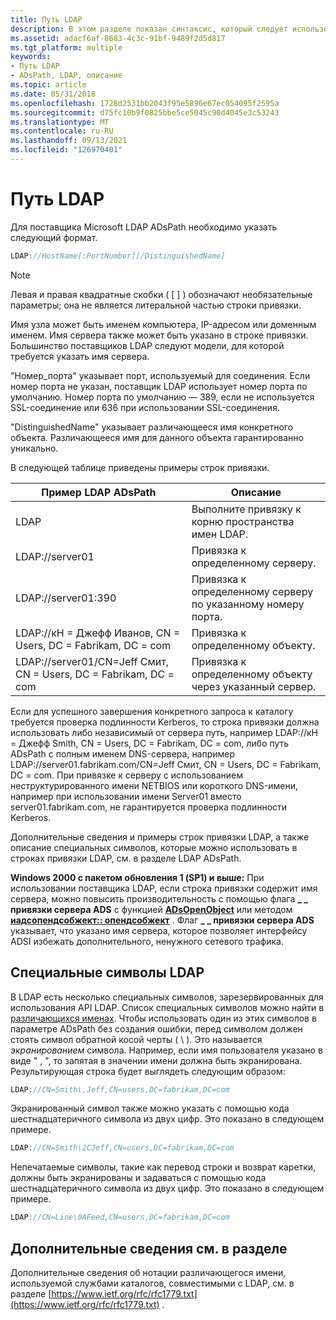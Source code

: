```yaml
---
title: Путь LDAP
description: В этом разделе показан синтаксис, который следует использовать для LDAP ADsPath.
ms.assetid: adacf6af-8683-4c3c-91bf-9489f2d5d817
ms.tgt_platform: multiple
keywords:
- Путь LDAP
- ADsPath, LDAP, описание
ms.topic: article
ms.date: 05/31/2018
ms.openlocfilehash: 1728d2531bb2043f95e5896e67ec054095f2595a
ms.sourcegitcommit: d75fc10b9f0825bbe5ce5045c90d4045e3c53243
ms.translationtype: MT
ms.contentlocale: ru-RU
ms.lasthandoff: 09/13/2021
ms.locfileid: "126970401"
---
```

# <a name="ldap-adspath"></a>Путь LDAP

Для поставщика Microsoft LDAP ADsPath необходимо указать следующий формат.


```C++
LDAP://HostName[:PortNumber][/DistinguishedName]
```



> [!Note]  
> Левая и правая квадратные скобки ( \[ \] ) обозначают необязательные параметры; она не является литеральной частью строки привязки.

 

Имя узла может быть именем компьютера, IP-адресом или доменным именем. Имя сервера также может быть указано в строке привязки. Большинство поставщиков LDAP следуют модели, для которой требуется указать имя сервера.

"Номер_порта" указывает порт, используемый для соединения. Если номер порта не указан, поставщик LDAP использует номер порта по умолчанию. Номер порта по умолчанию — 389, если не используется SSL-соединение или 636 при использовании SSL-соединения.

"DistinguishedName" указывает различающееся имя конкретного объекта. Различающееся имя для данного объекта гарантированно уникально.

В следующей таблице приведены примеры строк привязки.



| Пример LDAP ADsPath                                      | Описание                                                |
|-----------------------------------------------------------|------------------------------------------------------------|
| LDAP                                                     | Выполните привязку к корню пространства имен LDAP.                    |
| LDAP://server01                                           | Привязка к определенному серверу.                                 |
| LDAP://server01:390                                       | Привязка к определенному серверу по указанному номеру порта. |
| LDAP://кН = Джефф Иванов, CN = Users, DC = Fabrikam, DC = com          | Привязка к определенному объекту.                                 |
| LDAP://server01/CN=Jeff Смит, CN = Users, DC = Fabrikam, DC = com | Привязка к определенному объекту через указанный сервер.       |



 

Если для успешного завершения конкретного запроса к каталогу требуется проверка подлинности Kerberos, то строка привязки должна использовать либо независимый от сервера путь, например LDAP://кН = Джефф Smith, CN = Users, DC = Fabrikam, DC = com, либо путь ADsPath с полным именем DNS-сервера, например LDAP://server01.fabrikam.com/CN=Jeff Смит, CN = Users, DC = Fabrikam, DC = com. При привязке к серверу с использованием неструктурированного имени NETBIOS или короткого DNS-имени, например при использовании имени Server01 вместо server01.fabrikam.com, не гарантируется проверка подлинности Kerberos.

Дополнительные сведения и примеры строк привязки LDAP, а также описание специальных символов, которые можно использовать в строках привязки LDAP, см. в разделе LDAP ADsPath.

**Windows 2000 с пакетом обновления 1 (SP1) и выше:** При использовании поставщика LDAP, если строка привязки содержит имя сервера, можно повысить производительность с помощью флага **\_ \_ привязки сервера ADS** с функцией [**ADsOpenObject**](/windows/desktop/api/Adshlp/nf-adshlp-adsopenobject) или методом [**иадсопендсобжект:: опендсобжект**](/windows/desktop/api/Iads/nf-iads-iadsopendsobject-opendsobject) . Флаг **\_ \_ привязки сервера ADS** указывает, что указано имя сервера, которое позволяет интерфейсу ADSI избежать дополнительного, ненужного сетевого трафика.

## <a name="ldap-special-characters"></a>Специальные символы LDAP

В LDAP есть несколько специальных символов, зарезервированных для использования API LDAP. Список специальных символов можно найти в [различающихся именах](/previous-versions/windows/desktop/ldap/distinguished-names). Чтобы использовать один из этих символов в параметре ADsPath без создания ошибки, перед символом должен стоять символ обратной косой черты ( \\ ). Это называется *экранированием* символа. Например, если имя пользователя указано в виде " <last name> , <first name> ", то запятая в значении имени должна быть экранирована. Результирующая строка будет выглядеть следующим образом:


```C++
LDAP://CN=Smith\,Jeff,CN=users,DC=fabrikam,DC=com
```



Экранированный символ также можно указать с помощью кода шестнадцатеричного символа из двух цифр. Это показано в следующем примере.


```C++
LDAP://CN=Smith\2CJeff,CN=users,DC=fabrikam,DC=com
```



Непечатаемые символы, такие как перевод строки и возврат каретки, должны быть экранированы и задаваться с помощью кода шестнадцатеричного символа из двух цифр. Это показано в следующем примере.


```C++
LDAP://CN=Line\0AFeed,CN=users,DC=fabrikam,DC=com
```



## <a name="for-more-information"></a>Дополнительные сведения см. в разделе

Дополнительные сведения об нотации различающегося имени, используемой службами каталогов, совместимыми с LDAP, см. в разделе [https://www.ietf.org/rfc/rfc1779.txt](https://www.ietf.org/rfc/rfc1779.txt) .

 

 